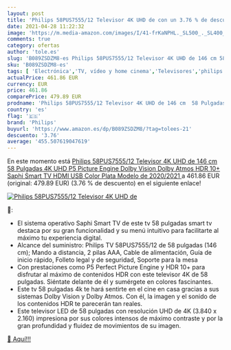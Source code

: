 ```yaml
---
layout: post
title: 'Philips 58PUS7555/12 Televisor 4K UHD de con un 3.76 % de descuento'
date: 2021-04-28 11:22:32
image: 'https://m.media-amazon.com/images/I/41-frKaNPHL._SL500_._SL400_.jpg'
comments: true
category: ofertas
author: 'tole.es'
slug: 'B089ZSDZM8-es Philips 58PUS7555/12 Televisor 4K UHD de 146 cm 58...'
sku: 'B089ZSDZM8-es'
tags: [ 'Electrónica','TV, vídeo y home cinema','Televisores','philips','smart','televisor','tv', ]
actualPrice: 461.86 EUR
currency: EUR
price: 461.86
comparePrice: 479.89 EUR
prodname: 'Philips 58PUS7555/12 Televisor 4K UHD de 146 cm  58 Pulgadas   4K UHD  P5 Picture Engine  Dolby Vision  Dolby Atmos  HDR 10+  Saphi Smart TV  HDMI  USB   Color Plata  Modelo de 2020/2021 '
country: 'es'
flag: '🇪🇸'
brand: 'Philips'
buyurl: 'https://www.amazon.es/dp/B089ZSDZM8/?tag=tolees-21'
descuento: '3.76'
average: '455.507619047619'
---
```


En este momento está [Philips 58PUS7555/12 Televisor 4K UHD de 146 cm  58 Pulgadas   4K UHD  P5 Picture Engine  Dolby Vision  Dolby Atmos  HDR 10+  Saphi Smart TV  HDMI  USB   Color Plata  Modelo de 2020/2021 ](https://www.amazon.es/dp/B089ZSDZM8/?tag=tolees-21) a 461.86 EUR (original: 479.89 EUR) (3.76 %  de descuento) en el siguiente enlace!

[![Philips 58PUS7555/12 Televisor 4K UHD de](https://m.media-amazon.com/images/I/41-frKaNPHL._SL500_._SL400_.jpg)](https://www.amazon.es/dp/B089ZSDZM8/?tag=tolees-21)

🔎:

- El sistema operativo Saphi Smart TV de este tv 58 pulgadas smart tv destaca por su gran funcionalidad y su menú intuitivo para facilitarte al máximo tu experiencia digital.
- Alcance del suministro: Philips TV 58PUS7555/12 de 58 pulgadas (146 cm); Mando a distancia, 2 pilas AAA, Cable de alimentación, Guía de inicio rápido, Folleto legal y de seguridad, Soporte para la mesa
- Con prestaciones como P5 Perfect Picture Engine y HDR 10+ para disfrutar al máximo de contenidos HDR con este televisor 4K de 58 pulgadas. Siéntate delante de él y sumérgete en colores fascinantes.
- Este tv 58 pulgadas 4k te hará sentirte en el cine en casa gracias a sus sistemas Dolby Vision y Dolby Atmos. Con él, la imagen y el sonido de los contenidos HDR te parecerán tan reales.
- Este televisor LED de 58 pulgadas con resolución UHD de 4K (3.840 x 2.160) impresiona por sus colores intensos de máximo contraste y por la gran profundidad y fluidez de movimientos de su imagen.

[🛒 Aquí!!!](https://www.amazon.es/dp/B089ZSDZM8/?tag=tolees-21)
